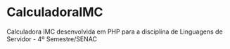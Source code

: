 # CalculadoraIMC
Calculadora IMC desenvolvida em PHP para a disciplina de Linguagens de Servidor - 4º Semestre/SENAC
